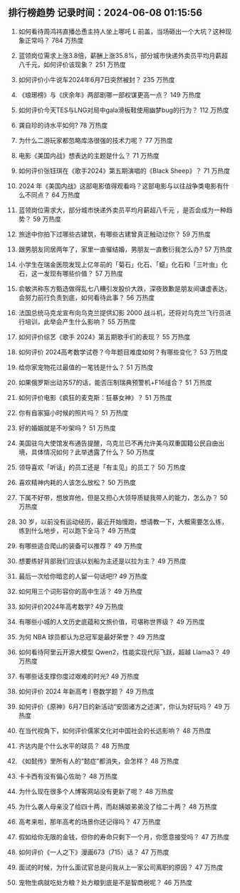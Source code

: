 
## 排行榜趋势 记录时间：2024-06-08 01:15:56
  
  1. 如何看待周鸿祎直播怂恿主持人坐上哪吒 L 前盖，当场砸出一个大坑？这种现象正常吗？ 784 万热度
    
  2. 蓝领岗位需求上涨3.8倍，薪酬上涨35.8%，部分城市快递外卖员平均月薪超八千元，如何评价该现象？ 251 万热度
    
  3. 如何评价小牛说车2024年6月7日突然被封？ 235 万热度
    
  4. 《琅琊榜》与《庆余年》两部剧哪一部权谋更高一点？ 149 万热度
    
  5. 如何评价今天TES与LNG对局中gala滑板鞋使用幽梦bug的行为？ 112 万热度
    
  6. 龚自珍的诗水平如何? 78 万热度
    
  7. 为什么二游玩家都忽略库洛很强的技术力呢？ 77 万热度
    
  8. 电影《美国内战》想表达的主题是什么？ 71 万热度
    
  9. 如何评价张钰琪在《歌手2024》第五期演唱的《Black Sheep》？ 71 万热度
    
  10. 2024 年《美国内战》这部电影值得观看吗？这部电影与以往战争类电影有什么不同点？ 64 万热度
    
  11. 蓝领岗位需求大，部分城市快递外卖员平均月薪超八千元 ，是否会成为一种趋势？ 59 万热度
    
  12. 旅途中你拍下过哪些古建筑，有哪些古建曾真正触动过你？ 59 万热度
    
  13. 跟男朋友同居两年了，家里一直催结婚，男朋友一直敷衍我怎么办? 57 万热度
    
  14. 小学生在瑞金医院发现上亿年前的「菊石」化石、「䗴」化石和「三叶虫」化石，这一发现有哪些价值？ 57 万热度
    
  15. 俞敏洪称东方甄选做得乱七八糟引发股价大跌，深夜致歉是朋友间谦虚表达，会努力前行负责到底，如何看待此事？ 56 万热度
    
  16. 法国总统马克龙宣布向乌克兰提供幻影 2000 战斗机，还将对乌克兰飞行员进行培训，此举会产生什么影响？ 55 万热度
    
  17. 如何评价综艺《歌手 2024》第五期歌手们的表现？ 55 万热度
    
  18. 如何评价 2024高考数学试卷？今年题目难度如何？有哪些变化？ 53 万热度
    
  19. 给你家宠物花过最值的一笔钱是什么？ 51 万热度
    
  20. 如果俄罗斯出动苏57的话，能否压制瑞典预警机+F16组合？ 51 万热度
    
  21. 如何评价电影《疯狂的麦克斯：狂暴女神》？ 51 万热度
    
  22. 你有自家猫小时候的照片吗？ 51 万热度
    
  23. 好的婚姻就是不吵架吗？ 51 万热度
    
  24. 美国驻乌大使馆发布通告提醒，乌克兰已不再允许美乌双重国籍公民自由出境，具体情况如何？此举透露了什么？ 50 万热度
    
  25. 领导喜欢「听话」的员工还是「有主见」的员工？ 50 万热度
    
  26. 喜欢精神内耗的人该怎么放松？ 50 万热度
    
  27. 下属不好带，想放弃他，但是又担心大领导质疑我带人的能力，怎么办？ 50 万热度
    
  28. 30 岁，以前没有运动经历，最近开始慢跑，想请教一下，大概需要怎么练，练到什么地步，可以跑下全马？ 49 万热度
    
  29. 有哪些适合爬山的装备可以推荐？ 49 万热度
    
  30. 想要练好背部我们应该以划船为主还是以拉为主？ 49 万热度
    
  31. 最后一次给你暗恋的人留一句话吧!? 49 万热度
    
  32. 如何用三个词形容你的高中生活？ 49 万热度
    
  33. 如何评价2024年高考数学? 49 万热度
    
  34. 有哪些小城的人文历史底蕴和文旅价值，可堪称世界级？ 49 万热度
    
  35. 为何 NBA 球员都认为总冠军是最好荣誉？ 49 万热度
    
  36. 如何看待阿里云开源大模型 Qwen2，性能实现代际飞跃，超越 Llama3？ 49 万热度
    
  37. 有哪些话支撑你度过艰难的时光? 49 万热度
    
  38. 如何评价 2024 年新高考 I 卷数学题？ 49 万热度
    
  39. 如何评价《原神》6月7日的新活动“安固诸方之述演”，你认为好玩吗？ 49 万热度
    
  40. 在当代视角下，如何评价儒家文化对中国社会的长远影响？ 48 万热度
    
  41. 齐达内是个什么水平的球员？ 48 万热度
    
  42. 《如懿传》里所有人的“懿症”都消失，会怎样？ 48 万热度
    
  43. 卡卡西有没有偏心佐助？ 48 万热度
    
  44. 为什么现在很多个人博客网站没有更新了呢？ 48 万热度
    
  45. 为什么袭人母亲没了给四十两，而赵姨娘弟弟没了给二十两？ 48 万热度
    
  46. 高考来啦，那年高考的场景你还记得吗？ 47 万热度
    
  47. 假如给你无限的金钱，但你的寿命只剩下一个月，你愿意接受吗？ 47 万热度
    
  48. 如何评价《一人之下》漫画673（715）话？ 47 万热度
    
  49. 面试的时候，为什么面试官总是问我从上一家公司离职的原因？ 47 万热度
    
  50. 宠物生病就吃处方粮？处方粮到底是不是智商税呢？ 46 万热度
    